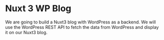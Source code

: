 # Nuxt 3 WP Blog

We are going to build a Nuxt3 blog with WordPress as a backend. We will use the WordPress REST API to fetch the data from WordPress and display it on our Nuxt3 blog.


